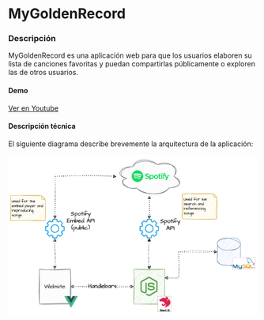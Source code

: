 # MyGoldenRecord

### Descripción

MyGoldenRecord es una aplicación web para que los usuarios elaboren su lista de canciones favoritas y puedan compartirlas públicamente o exploren las de otros usuarios.

#### Demo
[Ver en Youtube](https://www.youtube.com/watch?v=zrzwJqBAxG8)

#### Descripción técnica

El siguiente diagrama describe brevemente la arquitectura de la aplicación:

![](diagram.png)
